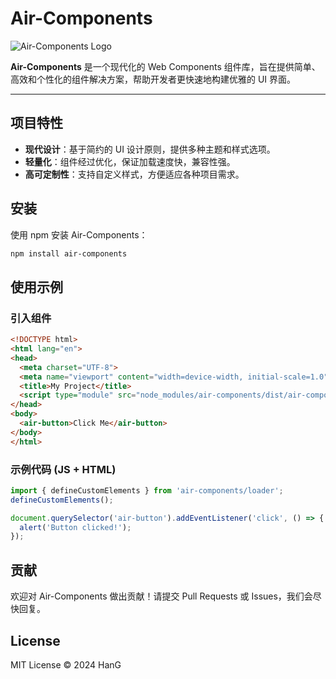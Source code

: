 
# Air-Components

![Air-Components Logo](./src/assets/AIR-COMPONENT-BOARD.png.svg)

**Air-Components** 是一个现代化的 Web Components 组件库，旨在提供简单、高效和个性化的组件解决方案，帮助开发者更快速地构建优雅的 UI 界面。

---

## 项目特性
- **现代设计**：基于简约的 UI 设计原则，提供多种主题和样式选项。
- **轻量化**：组件经过优化，保证加载速度快，兼容性强。
- **高可定制性**：支持自定义样式，方便适应各种项目需求。

## 安装

使用 npm 安装 Air-Components：

```bash
npm install air-components
```

## 使用示例

### 引入组件

```html
<!DOCTYPE html>
<html lang="en">
<head>
  <meta charset="UTF-8">
  <meta name="viewport" content="width=device-width, initial-scale=1.0">
  <title>My Project</title>
  <script type="module" src="node_modules/air-components/dist/air-components/air-components.esm.js"></script>
</head>
<body>
  <air-button>Click Me</air-button>
</body>
</html>
```

### 示例代码 (JS + HTML)

```javascript
import { defineCustomElements } from 'air-components/loader';
defineCustomElements();

document.querySelector('air-button').addEventListener('click', () => {
  alert('Button clicked!');
});
```

## 贡献

欢迎对 Air-Components 做出贡献！请提交 Pull Requests 或 Issues，我们会尽快回复。

## License

MIT License © 2024 HanG
